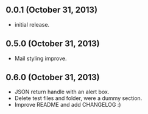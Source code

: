 ## 0.0.1 (October 31, 2013)

* initial release.

## 0.5.0 (October 31, 2013)

* Mail styling improve.

## 0.6.0 (October 31, 2013)

* JSON return handle with an alert box.
* Delete test files and folder, were a dummy section.
* Improve README and add CHANGELOG :)
